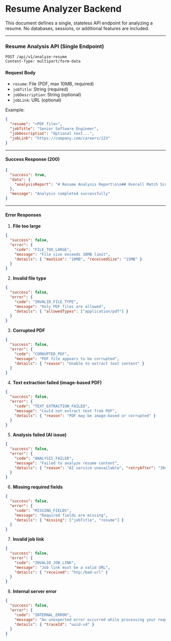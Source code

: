 # Resume Analyzer Backend

This document defines a single, stateless API endpoint for analyzing a resume. No databases, sessions, or additional features are included.

---

### **Resume Analysis API (Single Endpoint)**

```http
POST /api/v1/analyze-resume
Content-Type: multipart/form-data
```

#### **Request Body**

- `resume`: File (PDF, max 10MB, required)
- `jobTitle`: String (required)
- `jobDescription`: String (optional)
- `jobLink`: URL (optional)

Example:

```json
{
  "resume": "<PDF file>",
  "jobTitle": "Senior Software Engineer",
  "jobDescription": "Optional text...",
  "jobLink": "https://company.com/careers/123"
}
```

---

#### **Success Response (200)**

```json
{
  "success": true,
  "data": {
    "analysisReport": "# Resume Analysis Report\n\n## Overall Match Score: 85%..."
  },
  "message": "Analysis completed successfully"
}
```

---

#### **Error Responses**

1. **File too large**

```json
{
  "success": false,
  "error": {
    "code": "FILE_TOO_LARGE",
    "message": "File size exceeds 10MB limit",
    "details": { "maxSize": "10MB", "receivedSize": "15MB" }
  }
}
```

2. **Invalid file type**

```json
{
  "success": false,
  "error": {
    "code": "INVALID_FILE_TYPE",
    "message": "Only PDF files are allowed",
    "details": { "allowedTypes": ["application/pdf"] }
  }
}
```

3. **Corrupted PDF**

```json
{
  "success": false,
  "error": {
    "code": "CORRUPTED_PDF",
    "message": "PDF file appears to be corrupted",
    "details": { "reason": "Unable to extract text content" }
  }
}
```

4. **Text extraction failed (image-based PDF)**

```json
{
  "success": false,
  "error": {
    "code": "TEXT_EXTRACTION_FAILED",
    "message": "Could not extract text from PDF",
    "details": { "reason": "PDF may be image-based or corrupted" }
  }
}
```

5. **Analysis failed (AI issue)**

```json
{
  "success": false,
  "error": {
    "code": "ANALYSIS_FAILED",
    "message": "Failed to analyze resume content",
    "details": { "reason": "AI service unavailable", "retryAfter": "30s" }
  }
}
```

6. **Missing required fields**

```json
{
  "success": false,
  "error": {
    "code": "MISSING_FIELDS",
    "message": "Required fields are missing",
    "details": { "missing": ["jobTitle", "resume"] }
  }
}
```

7. **Invalid job link**

```json
{
  "success": false,
  "error": {
    "code": "INVALID_JOB_LINK",
    "message": "Job link must be a valid URL",
    "details": { "received": "htp:/bad-url" }
  }
}
```

8. **Internal server error**

```json
{
  "success": false,
  "error": {
    "code": "INTERNAL_ERROR",
    "message": "An unexpected error occurred while processing your request",
    "details": { "traceId": "uuid-v4" }
  }
}
```
